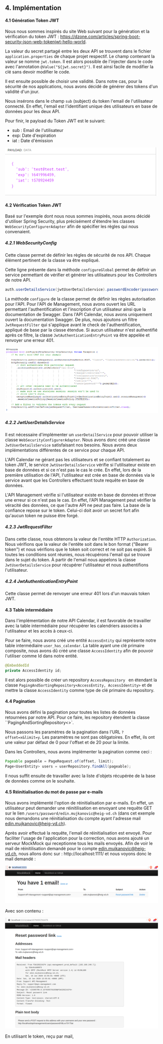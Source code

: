 ## 4. Implémentation

#### 4.1 Génération Token JWT

Nous nous sommes inspirés du site Web suivant pour la génération et la vérification du token JWT : https://dzone.com/articles/spring-boot-security-json-web-tokenjwt-hello-world.  

La valeur du secret partagé entre les deux API se trouvent dans le fichier `application.properties` de chaque projet respectif. Le champ contenant la valeur se nomme `jwt.token`. Il est alors possible de l'injecter dans le code avec l'annotation `@Value("${jwt.secret}")`. Il est ainsi facile de modifier la clé sans devoir modifier le code. 

Il est ensuite possible de choisir une validité. Dans notre cas, pour la sécurité de nos applications, nous avons décidé de générer des tokens d'un validité d'un jour.

Nous insérons dans le champ `sub` (subject) du token l'email de l'utilisateur connecté. En effet, l'email est l'identifiant unique des utilisateurs en base de données pour les deux API. 

Pour finir, le payload du Token JWT est le suivant:

- sub : Email de l'utilisateur
- exp: Date d'expiration
- iat : Date d'émission

![Token_Body](./images/Token_Body.PNG)



#### 4.2 Vérification Token JWT

Basé sur l'exemple dont nous nous sommes inspirés, nous avons décidé d'utiliser Spring Security, plus précisément d'étendre les classes `WebSecurityConfigurerAdapter` afin de spécifier les règles qui nous convenaient.

##### 4.2.1 WebSecurityConfig

Cette classe permet de définir les règles de sécurité de nos API. Chaque élément pertinent de la classe va être expliqué.

Cette ligne présente dans la méthode `configureGlobal` permet de définir un service permettant de vérifier et générer les utilisateurs pour les Controllers de notre API. 

```java
auth.userDetailsService(jwtUserDetailsService).passwordEncoder(passwordEncoder());
```

La méthode `configure` de la classe permet de définir les règles autorisation pour l'API. Pour l'API de Management, nous avons ouvert les URL permettant l'authentification et l'inscription d'un utilisateur ainsi que la documentation de Swagger. Dans l'API Calendar, nous avons uniquement ouvert la documentation Swagger. De plus, nous ajoutons un filtre `JwtRequestFilter` qui s'applique avant le check de l'authentification, appliqué de base par la classe étendue. Si aucun utilisateur n'est authentifié après ce filtre, la classe `JwtAuthenticationEntryPoint` va être appelée et renvoyer une erreur 401.

![WebSecurityConfig](./images/WebSecurityConfig.PNG)

##### 4.2.2 JwtUserDetailsService

Il est nécessaire d'implémenter un `userDetailService` pour pouvoir utiliser la classe `WebSecurityConfigurerAdapter`. Nous avons donc créé une classe `JwtUserDetailsService` satisfaisant nos besoins. Nous avons deux implémentations différentes de ce service pour chaque API. 

L'API Calendar ne gérant pas les utilisateurs et se confiant totalement au token JWT, le service `JwtUserDetailsService` vérifie si l'utilisateur existe en base de données et si ce n'est pas le cas le crée. En effet, lors de la première utilisation de l'API, l'utilisateur est crée en base de données via le service avant que les Controllers effectuent toute requête en base de données.

L'API Management vérifie si l'utilisateur existe en base de données et throw une erreur si ce n'est pas le cas. En effet, l'API Management peut vérifier la véracité des données, ce que l'autre API ne peut pas faire. La base de la confiance repose sur le token. Celui-ci doit avoir un secret fort afin qu'aucun token ne puisse être forgé. 

##### 4.2.3 JwtRequestFilter

Dans cette classe, nous obtenons la valeur de l'entête HTTP `Authorization`. Nous vérifions que la valeur de l'entête soit dans le bon format ("Bearer token") et nous vérifions que le token soit correct et ne soit pas expiré. Si toutes les conditions sont réunies, nous récupérons l'email qui se trouve dans le sujet du token. À partir de l'email nous appelons la classe `JwtUserDetailsService` pour récupérer l'utilisateur et nous authentifions l'utilisateur.

##### 4.2.4 JwtAuthenticationEntryPoint

Cette classe permet de renvoyer une erreur 401 lors d'un mauvais token JWT. 

#### 4.3 Table intermédiaire

Dans l'implémentation de notre API Calendar, il est favorable de travailler avec la table intermédiaire pour récupérer les calendriers associés à l'utilisateur et les accès à ceux-ci.

Pour se faire, nous avons créé une entité `AccessEntity` qui représente notre table intermédiaire `user_has_calendar`. La table ayant une clé primaire composite, nous avons dû créé une classe `AccessIdentity` afin de pouvoir l'utiliser comme Id dans notre entité.

```java
@EmbeddedId
private AccessIdentity id;
```

Il est alors possible de créer un repository `AccessRepository ` en étendant la classe `PagingAndSortingRepository<AccessEntity, AccessIdentity>` et de mettre la classe `AccessIdentity` comme type de clé primaire du repository.

#### 4.4 Pagination

Nous avons défini la pagination pour toutes les listes de données retournées par notre API. Pour ce faire, les repository étendent la classe ``PagingAndSortingRepository<>`.  

Nous passons les paramètres de la pagination dans l'URL `?offset=x&limit=y`. Les paramètres ne sont pas obligatoires. En effet, ils ont une valeur par défaut de 0 pour l'offset et de 20 pour la limite. 

Dans les Controllers, nous avons implémenter la pagination comme ceci : 

```java
Pageable pageable = PageRequest.of(offset, limit);
Page<UserEntity> users = userRepository.findAll(pageable);
```

Il nous suffit ensuite de travailler avec la liste d'objets récupérée de la base de données comme on le souhaite.
#### 4.5 Réinitialisation du mot de passe par e-mails

Nous avons implémenté l'option de réinitialisation par e-mails. En effet, un utilisateur peut demander une réinitilisation en envoyant une requête GET sur le lien `/users/password/edin.mujkanovic@heig-vd.ch` (dans cet exemple nous demandons une réinitialisation du compte ayant l'adresse mail edin.mujkanovic@heig-vd.ch). 

Après avoir effectué la requête, l'email de réinitialisation est envoyé. Pour faciliter l'usage de l'application pour la correction, nous avons ajouté un serveur MockMock qui receptionne tous les mails envoyés. Afin de voir le mail de réinitilisation demandé pour le compte edin.mujkanovic@heig-vd.ch, nous allons donc sur : http://localhost:1111/  et nous voyons donc le mail demandé : 

![Inbox](./images/inbox.png)

Avec son contenu : 

![Content](./images/content.png)

En utilisant le token, reçu par mail, 